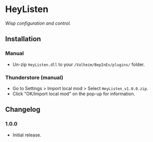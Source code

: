 # HeyListen

*Wisp configuration and control.*

## Installation

### Manual

  * Un-zip `HeyListen.dll` to your `/Valheim/BepInEx/plugins/` folder.

### Thunderstore (manual)

  * Go to Settings > Import local mod > Select `HeyListen_v1.0.0.zip`.
  * Click "OK/Import local mod" on the pop-up for information.

## Changelog

### 1.0.0

  * Initial release.